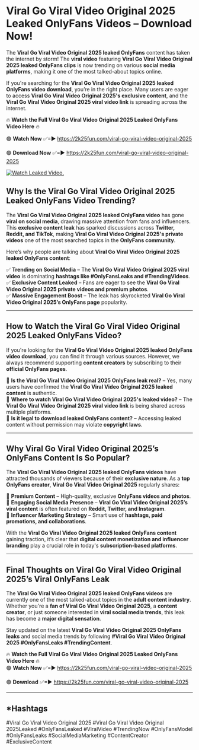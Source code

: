 # Viral Go Viral Video Original 2025 Leaked OnlyFans Videos – Download Now!

The **Viral Go Viral Video Original 2025 leaked OnlyFans** content has taken the internet by storm! The **viral video** featuring **Viral Go Viral Video Original 2025 leaked OnlyFans clips** is now trending on various **social media platforms**, making it one of the most talked-about topics online.  

If you're searching for the **Viral Go Viral Video Original 2025 leaked OnlyFans video download**, you’re in the right place. Many users are eager to access **Viral Go Viral Video Original 2025's exclusive content**, and the **Viral Go Viral Video Original 2025 viral video link** is spreading across the internet.  

🔥 **Watch the Full Viral Go Viral Video Original 2025 Leaked OnlyFans Video Here** 🔥  

🟢 **Watch Now** ✅=► https://2k25fun.com/viral-go-viral-video-original-2025

🟢 **Download Now** ✅=► https://2k25fun.com/viral-go-viral-video-original-2025

[![Watch Leaked Video.](https://miro.medium.com/v2/resize:fit:828/format:webp/1*cilzJN44JGOrTw9NJCrNHA.gif "Watch Leaked Video")](https://2k25fun.com/viral-go-viral-video-original-2025)

## **Why Is the Viral Go Viral Video Original 2025 Leaked OnlyFans Video Trending?**  

The **Viral Go Viral Video Original 2025 leaked OnlyFans video** has gone **viral on social media**, drawing massive attention from fans and influencers. This **exclusive content leak** has sparked discussions across **Twitter, Reddit, and TikTok**, making **Viral Go Viral Video Original 2025's private videos** one of the most searched topics in the **OnlyFans community**.  

Here’s why people are talking about **Viral Go Viral Video Original 2025 leaked OnlyFans content**:  

✅ **Trending on Social Media** – The **Viral Go Viral Video Original 2025 viral video** is dominating **hashtags like #OnlyFansLeaks and #TrendingVideos**.  
✅ **Exclusive Content Leaked** – Fans are eager to see the **Viral Go Viral Video Original 2025 private videos and premium photos**.  
✅ **Massive Engagement Boost** – The leak has skyrocketed **Viral Go Viral Video Original 2025’s OnlyFans page** popularity.  

---

## **How to Watch the Viral Go Viral Video Original 2025 Leaked OnlyFans Video?**  

If you're looking for the **Viral Go Viral Video Original 2025 leaked OnlyFans video download**, you can find it through various sources. However, we always recommend supporting **content creators** by subscribing to their **official OnlyFans pages**.  

🔹 **Is the Viral Go Viral Video Original 2025 OnlyFans leak real?** – Yes, many users have confirmed the **Viral Go Viral Video Original 2025 leaked content** is authentic.  
🔹 **Where to watch Viral Go Viral Video Original 2025's leaked video?** – The **Viral Go Viral Video Original 2025 viral video link** is being shared across multiple platforms.  
🔹 **Is it legal to download leaked OnlyFans content?** – Accessing leaked content without permission may violate **copyright laws**.  

---

## **Why Viral Go Viral Video Original 2025’s OnlyFans Content Is So Popular?**  

The **Viral Go Viral Video Original 2025 leaked OnlyFans videos** have attracted thousands of viewers because of their **exclusive nature**. As a **top OnlyFans creator**, **Viral Go Viral Video Original 2025** regularly shares:  

📌 **Premium Content** – High-quality, exclusive **OnlyFans videos and photos**.  
📌 **Engaging Social Media Presence** – **Viral Go Viral Video Original 2025’s viral content** is often featured on **Reddit, Twitter, and Instagram**.  
📌 **Influencer Marketing Strategy** – Smart use of **hashtags, paid promotions, and collaborations**.  

With the **Viral Go Viral Video Original 2025 leaked OnlyFans content** gaining traction, it’s clear that **digital content monetization and influencer branding** play a crucial role in today's **subscription-based platforms**.  

---

## **Final Thoughts on Viral Go Viral Video Original 2025’s Viral OnlyFans Leak**  

The **Viral Go Viral Video Original 2025 leaked OnlyFans videos** are currently one of the most talked-about topics in the **adult content industry**. Whether you're a **fan of Viral Go Viral Video Original 2025**, a **content creator**, or just someone interested in **viral social media trends**, this leak has become a **major digital sensation**.  

Stay updated on the latest **Viral Go Viral Video Original 2025 OnlyFans leaks** and social media trends by following **#Viral Go Viral Video Original 2025 #OnlyFansLeaks #TrendingContent**.  

🔥 **Watch the Full Viral Go Viral Video Original 2025 Leaked OnlyFans Video Here** 🔥  
🟢 **Watch Now** ✅=► https://2k25fun.com/viral-go-viral-video-original-2025

🟢 **Download** ✅=► https://2k25fun.com/viral-go-viral-video-original-2025

---

## *Hashtags
#Viral Go Viral Video Original 2025 #Viral Go Viral Video Original 2025Leaked #OnlyFansLeaked #ViralVideo #TrendingNow #OnlyFansModel #OnlyFansLeaks #SocialMediaMarketing #ContentCreator #ExclusiveContent  